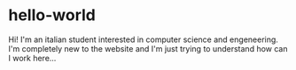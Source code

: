 # hello-world

Hi! I'm an italian student interested in computer science and engeneering.
I'm completely new to the website and I'm just trying to understand how can I work here...
